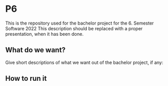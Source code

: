# P6

This is the repository used for the bachelor project for the 6. Semester Software 2022
This description should be replaced with a proper presentation, when it has been done.

## What do we want?
Give short descriptions of what we want out of the bachelor project, if any:

## How to run it
